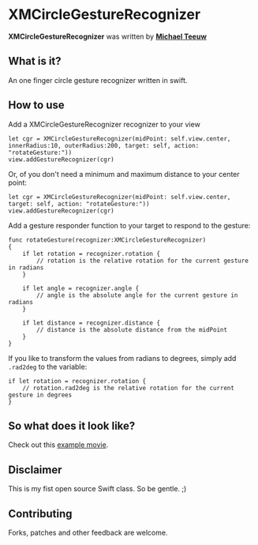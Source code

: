 XMCircleGestureRecognizer
=========================

**XMCircleGestureRecognizer** was written by **[Michael Teeuw](https://twitter.com/michmich)**


## What is it?

An one finger circle gesture recognizer written in swift.

## How to use
Add a XMCircleGestureRecognizer recognizer to your view

    let cgr = XMCircleGestureRecognizer(midPoint: self.view.center, innerRadius:10, outerRadius:200, target: self, action: "rotateGesture:"))
    view.addGestureRecognizer(cgr)
    
Or, of you don't need a minimum and maximum distance to your center point:

    let cgr = XMCircleGestureRecognizer(midPoint: self.view.center, target: self, action: "rotateGesture:"))
    view.addGestureRecognizer(cgr)
    
Add a gesture responder function to your target to respond to the gesture:

    func rotateGesture(recognizer:XMCircleGestureRecognizer)
    {
        if let rotation = recognizer.rotation {
            // rotation is the relative rotation for the current gesture in radians
        }
        
        if let angle = recognizer.angle {
            // angle is the absolute angle for the current gesture in radians
        }
        
        if let distance = recognizer.distance {
            // distance is the absolute distance from the midPoint
        }
    }
    
If you like to transform the values from radians to degrees, simply add ```.rad2deg``` to the variable:

    if let rotation = recognizer.rotation {
        // rotation.rad2deg is the relative rotation for the current gesture in degrees
    }

## So what does it look like?

Check out this [example movie](https://raw.github.com/MichMich/XMCircleGestureRecognizer/master/Screenshots/example.mov).

## Disclaimer

This is my fist open source Swift class. So be gentle. ;)

## Contributing

Forks, patches and other feedback are welcome.
